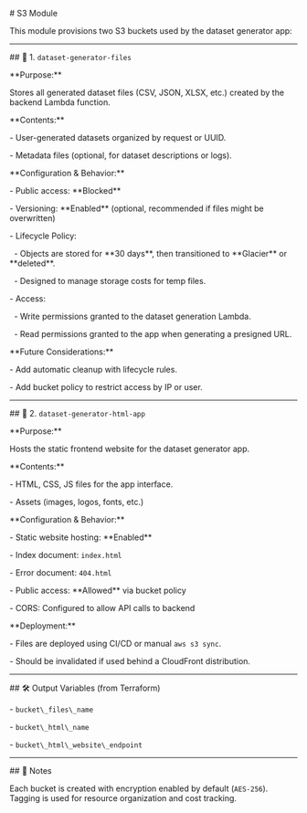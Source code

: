 \# S3 Module



This module provisions two S3 buckets used by the dataset generator app:



---



\## 🔹 1. `dataset-generator-files`



\*\*Purpose:\*\*  

Stores all generated dataset files (CSV, JSON, XLSX, etc.) created by the backend Lambda function.



\*\*Contents:\*\*  

\- User-generated datasets organized by request or UUID.

\- Metadata files (optional, for dataset descriptions or logs).



\*\*Configuration \& Behavior:\*\*

\- Public access: \*\*Blocked\*\*

\- Versioning: \*\*Enabled\*\* (optional, recommended if files might be overwritten)

\- Lifecycle Policy: 

&nbsp; - Objects are stored for \*\*30 days\*\*, then transitioned to \*\*Glacier\*\* or \*\*deleted\*\*.

&nbsp; - Designed to manage storage costs for temp files.

\- Access: 

&nbsp; - Write permissions granted to the dataset generation Lambda.

&nbsp; - Read permissions granted to the app when generating a presigned URL.



\*\*Future Considerations:\*\*

\- Add automatic cleanup with lifecycle rules.

\- Add bucket policy to restrict access by IP or user.



---



\## 🔹 2. `dataset-generator-html-app`



\*\*Purpose:\*\*  

Hosts the static frontend website for the dataset generator app.



\*\*Contents:\*\*

\- HTML, CSS, JS files for the app interface.

\- Assets (images, logos, fonts, etc.)



\*\*Configuration \& Behavior:\*\*

\- Static website hosting: \*\*Enabled\*\*

\- Index document: `index.html`

\- Error document: `404.html`

\- Public access: \*\*Allowed\*\* via bucket policy

\- CORS: Configured to allow API calls to backend



\*\*Deployment:\*\*

\- Files are deployed using CI/CD or manual `aws s3 sync`.

\- Should be invalidated if used behind a CloudFront distribution.



---



\## 🛠️ Output Variables (from Terraform)



\- `bucket\_files\_name`

\- `bucket\_html\_name`

\- `bucket\_html\_website\_endpoint`



---



\## 📌 Notes



Each bucket is created with encryption enabled by default (`AES-256`). Tagging is used for resource organization and cost tracking.





